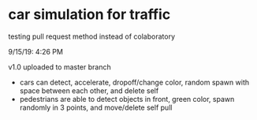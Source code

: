 # car simulation for traffic
testing pull request method instead of colaboratory

9/15/19:
4:26 PM

v1.0 uploaded to master branch
- cars can detect, accelerate, dropoff/change color, random spawn with space between each other, and delete self
- pedestrians are able to detect objects in front, green color, spawn randomly in 3 points, and move/delete self
pull
